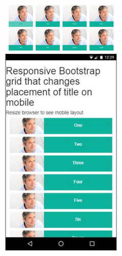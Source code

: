 <p align="center">
  <img src="images/fullsize-layout.jpg" width="350"/>
  <img src="images/mobile-layout.jpg" width="350"/>
</p>
